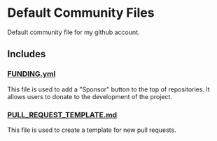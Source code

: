 # Default Community Files
Default community file for my github account.

## Includes

### [FUNDING.yml](.github/FUNDING.yml)
This file is used to add a "Sponsor" button to the top of repositories. It allows users to donate to the development of the project.

### [PULL_REQUEST_TEMPLATE.md](.github/PULL_REQUEST_TEMPLATE.md)
This file is used to create a template for new pull requests.
